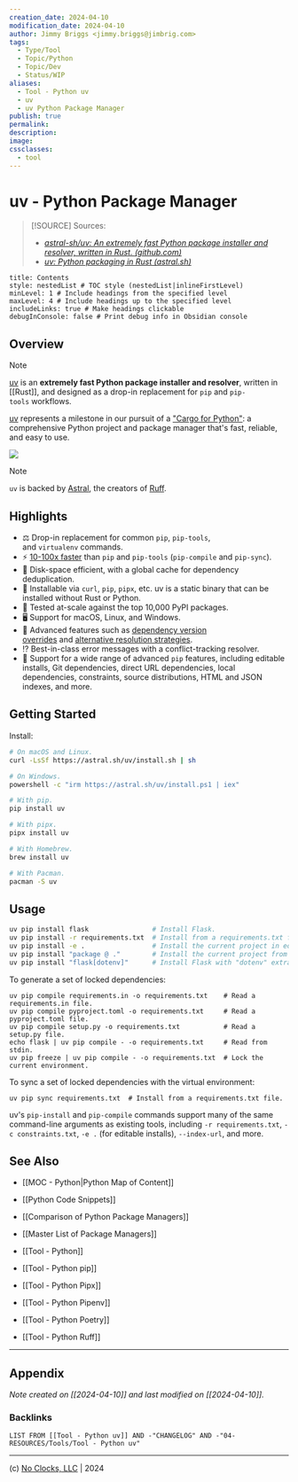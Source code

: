 ```yaml
---
creation_date: 2024-04-10
modification_date: 2024-04-10
author: Jimmy Briggs <jimmy.briggs@jimbrig.com>
tags:
  - Type/Tool
  - Topic/Python
  - Topic/Dev
  - Status/WIP
aliases:
  - Tool - Python uv
  - uv
  - uv Python Package Manager
publish: true
permalink:
description:
image:
cssclasses:
  - tool
---
```



# uv - Python Package Manager

> [!SOURCE] Sources:
> - *[astral-sh/uv: An extremely fast Python package installer and resolver, written in Rust. (github.com)](https://github.com/astral-sh/uv)*
> - *[uv: Python packaging in Rust (astral.sh)](https://astral.sh/blog/uv)*

```table-of-contents
title: Contents 
style: nestedList # TOC style (nestedList|inlineFirstLevel)
minLevel: 1 # Include headings from the specified level
maxLevel: 4 # Include headings up to the specified level
includeLinks: true # Make headings clickable
debugInConsole: false # Print debug info in Obsidian console
```

## Overview

> [!NOTE]
> [uv](https://github.com/astral-sh/uv) is an **extremely fast Python package installer and resolver**, written in [[Rust]], and designed as a drop-in replacement for `pip` and `pip-tools` workflows.

[uv](https://github.com/astral-sh/uv) represents a milestone in our pursuit of a ["Cargo for Python"](https://blog.rust-lang.org/2016/05/05/cargo-pillars.html#pillars-of-cargo): a comprehensive Python project and package manager that's fast, reliable, and easy to use.

![](https://i.imgur.com/NyVDp2A.png)

> [!NOTE]
> `uv` is backed by [Astral](https://astral.sh/), the creators of [Ruff](https://github.com/astral-sh/ruff).

## Highlights

- ⚖️ Drop-in replacement for common `pip`, `pip-tools`, and `virtualenv` commands.
- ⚡️ [10-100x faster](https://github.com/astral-sh/uv/blob/main/BENCHMARKS.md) than `pip` and `pip-tools` (`pip-compile` and `pip-sync`).
- 💾 Disk-space efficient, with a global cache for dependency deduplication.
- 🐍 Installable via `curl`, `pip`, `pipx`, etc. uv is a static binary that can be installed without Rust or Python.
- 🧪 Tested at-scale against the top 10,000 PyPI packages.
- 🖥️ Support for macOS, Linux, and Windows.
- 🧰 Advanced features such as [dependency version overrides](https://github.com/astral-sh/uv#dependency-overrides) and [alternative resolution strategies](https://github.com/astral-sh/uv#resolution-strategy).
- ⁉️ Best-in-class error messages with a conflict-tracking resolver.
- 🤝 Support for a wide range of advanced `pip` features, including editable installs, Git dependencies, direct URL dependencies, local dependencies, constraints, source distributions, HTML and JSON indexes, and more.

## Getting Started

Install:

```bash
# On macOS and Linux.
curl -LsSf https://astral.sh/uv/install.sh | sh

# On Windows.
powershell -c "irm https://astral.sh/uv/install.ps1 | iex"

# With pip.
pip install uv

# With pipx.
pipx install uv

# With Homebrew.
brew install uv

# With Pacman.
pacman -S uv
```

## Usage

```bash
uv pip install flask                # Install Flask.
uv pip install -r requirements.txt  # Install from a requirements.txt file.
uv pip install -e .                 # Install the current project in editable mode.
uv pip install "package @ ."        # Install the current project from disk.
uv pip install "flask[dotenv]"      # Install Flask with "dotenv" extra.
```

To generate a set of locked dependencies:

```shell
uv pip compile requirements.in -o requirements.txt    # Read a requirements.in file.
uv pip compile pyproject.toml -o requirements.txt     # Read a pyproject.toml file.
uv pip compile setup.py -o requirements.txt           # Read a setup.py file.
echo flask | uv pip compile - -o requirements.txt     # Read from stdin.
uv pip freeze | uv pip compile - -o requirements.txt  # Lock the current environment.
```

To sync a set of locked dependencies with the virtual environment:

```shell
uv pip sync requirements.txt  # Install from a requirements.txt file.
```

uv's `pip-install` and `pip-compile` commands support many of the same command-line arguments as existing tools, including `-r requirements.txt`, `-c constraints.txt`, `-e .` (for editable installs), `--index-url`, and more.

## See Also

- [[MOC - Python|Python Map of Content]]
- [[Python Code Snippets]]
- [[Comparison of Python Package Managers]]
- [[Master List of Package Managers]]

- [[Tool - Python]]
- [[Tool - Python pip]]
- [[Tool - Python Pipx]]
- [[Tool - Python Pipenv]]
- [[Tool - Python Poetry]]
- [[Tool - Python Ruff]]

***

## Appendix

*Note created on [[2024-04-10]] and last modified on [[2024-04-10]].*

### Backlinks

```dataview
LIST FROM [[Tool - Python uv]] AND -"CHANGELOG" AND -"04-RESOURCES/Tools/Tool - Python uv"
```

***

(c) [No Clocks, LLC](https://github.com/noclocks) | 2024